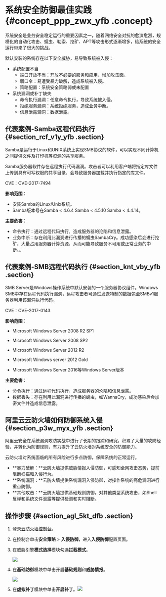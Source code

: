 # 系统安全防御最佳实践 {#concept_ppp_zwx_yfb .concept}

系统安全是业务安全稳定运行的重要因素之一，随着网络安全对抗的愈演愈烈，规模化的自动化攻击、蠕虫、勒索、挖矿、APT等攻击形式逐渐增多，给系统的安全运行带来了很大的挑战。

默认安装的系统存在以下安全威胁，易导致系统被入侵：

-   系统配置不当
    -   端口开放不当：开放不必要的服务和应用，增加攻击面。
    -   弱口令：易遭受暴力破解，造成系统被入侵。
    -   策略配置：系统安全策略弱或未配置
-   系统漏洞或补丁缺失
    -   命令执行漏洞：任意命令执行，导致系统被入侵。
    -   拒绝服务漏洞：系统拒绝服务，造成业务中断。
    -   信息泄露漏洞：数据泄露。

## 代表案例-Samba远程代码执行 {#section_rcf_v1y_yfb .section}

Samba是运行于Linux和UNIX系统上实现SMB协议的软件，可以实现不同计算机之间提供文件及打印机等资源的共享服务。

Samba服务器软件存在远程执行代码漏洞。攻击者可以利用客户端将指定库文件上传到具有可写权限的共享目录，会导致服务器加载并执行指定的库文件。

CVE：CVE-2017-7494

**影响范围：**

-   安装Samba的Linux/Unix系统。
-   Samba版本号在Samba < 4.6.4 Samba < 4.5.10 Samba < 4.4.14。

**主要危害：**

-   命令执行：通过远程代码执行，造成服务器的沦陷和信息泄露。
-   业务中断：存在利用此漏洞进行传播的蠕虫SambaCry。成功感染后会进行挖矿，大量占用服务器计算资源，从而可能导致服务不可用或正常业务的中断。。

## 代表案例-SMB远程代码执行 {#section_knt_vby_yfb .section}

SMB Server是Windows操作系统中默认安装的一个服务器协议组件。Windows SMB中存在远程代码执行漏洞，远程攻击者可通过发送特制的数据包至SMBv1服务器利用该漏洞执行代码。

CVE：CVE-2017-0143

**影响范围：**

-   Microsoft Windows Server 2008 R2 SP1

-   Microsoft Windows Server 2008 SP2

-   Microsoft Windows Server 2012 R2

-   Microsoft Windows server 2012 Gold

-   Microsoft Windows Server 2016等Windows Server版本


**主要危害：**

-   命令执行：通过远程代码执行，造成服务器的沦陷和信息泄露。
-   数据丢失：存在利用此漏洞进行传播的蠕虫，如WannaCry，成功感染后会加密文件并造成信息泄露。

## 阿里云云防火墙如何防御系统入侵 {#section_p3w_myx_yfb .section}

阿里云安全在系统漏洞攻防实战中进行了长期的跟踪和研究，积累了大量的攻防经验，并转化为防御规则，有力提升了云防火墙对系统安全的防御能力。

云防火墙对系统面临的所有风险进行多点防御，保障系统的正常运行。

-   **暴力破解：**云防火墙提供威胁情报入侵防御，可感知全网攻击态势，提前阻断扫描和入侵行为。
-   **系统漏洞：**云防火墙提供系统漏洞入侵防御，对操作系统的高危漏洞进行重点防御。
-   **其他攻击：**云防火墙提供基础规则防御，对其他类型系统攻击，如Shell反弹和系统文件泄露等提供检测和实时阻断。

## 操作步骤 {#section_agl_5kt_dfb .section}

1.  登录[云防火墙控制台](https://yundun.console.aliyun.com/?p=cfwnext#/overview)。
2.  在控制台单击**安全策略** \> **入侵防御**，进入**入侵防御**配置页面。
3.  在威胁引擎**模式选择**模块勾选**拦截模式**。

    ![](http://static-aliyun-doc.oss-cn-hangzhou.aliyuncs.com/assets/img/21415/154380309512041_zh-CN.png)

4.  在**基础防御**模块中单击开启**基础规则**和**威胁情报**。

    ![](http://static-aliyun-doc.oss-cn-hangzhou.aliyuncs.com/assets/img/21415/154380309512042_zh-CN.png)

5.  在**虚拟补丁**模块中单击**开启补丁**。![](http://static-aliyun-doc.oss-cn-hangzhou.aliyuncs.com/assets/img/21415/154380309512043_zh-CN.png)

